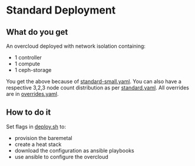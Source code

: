# Standard Deployment

## What do you get

An overcloud deployed with network isolation containing:

- 1 controller
- 1 compute
- 1 ceph-storage

You get the above because of 
[standard-small.yaml](../metalsmith/standard-small.yaml).
You can also have a respective 3,2,3 node count distribution as per
[standard.yaml](../metalsmith/standard.yaml). All overrides are in
[overrides.yaml](overrides.yaml).

## How to do it

Set flags in [deploy.sh](deploy.sh) to: 

- provision the baremetal
- create a heat stack
- download the configuration as ansible playbooks
- use ansible to configure the overcloud

<!-- Use [validate.sh](validate.sh) to transfer files to the controller -->
<!-- node and run a validation (this is only necessary since the undercloud -->
<!-- cannot reach the "external" network where the overcloud services -->
<!-- listen). The validation then: -->

<!-- - Reports on Ceph status -->
<!-- - Creates a Cinder volume (and shows it in ceph volumes pool) -->
<!-- - Creates a Glance image (and shows it in ceph images pool) -->
<!-- - Creates a private Neutron network -->
<!-- - Creates a Nova instance -->
